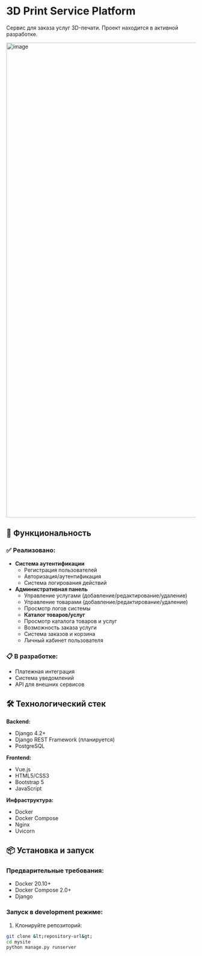 # 3D Print Service Platform

Сервис для заказа услуг 3D-печати. Проект находится в активной разработке.

<img width="1375" height="1263" alt="image" src="https://github.com/user-attachments/assets/712c25f3-ba92-4554-8b47-7d4b387602db" />




## 🚀 Функциональность

### ✅ Реализовано:
- **Система аутентификации**
  - Регистрация пользователей
  - Авторизация/аутентификация
  - Система логирования действий
- **Административная панель**
  - Управление услугами (добавление/редактирование/удаление)
  - Управление товарами (добавление/редактирование/удаление)
  - Просмотр логов системы
  - **Каталог товаров/услуг**
  - Просмотр каталога товаров и услуг
  - Возможность заказа услуги
  - Система заказов и корзина
  - Личный кабинет пользователя

### 📋 В разработке:
- Платежная интеграция
- Система уведомлений
- API для внешних сервисов

## 🛠 Технологический стек

**Backend:**
- Django 4.2+
- Django REST Framework (планируется)
- PostgreSQL

**Frontend:**
- Vue.js
- HTML5/CSS3
- Bootstrap 5
- JavaScript

**Инфраструктура:**
- Docker
- Docker Compose
- Nginx
- Uvicorn

## 📦 Установка и запуск

### Предварительные требования:
- Docker 20.10+
- Docker Compose 2.0+
- Django

### Запуск в development режиме:

1. Клонируйте репозиторий:
```bash
git clone &lt;repository-url&gt;
cd mysite
python manage.py runserver
